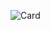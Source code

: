 ![Card](http://github-profile-summary-cards.vercel.app/api/cards/profile-details?username=Unam3dd&theme=zenburn)
